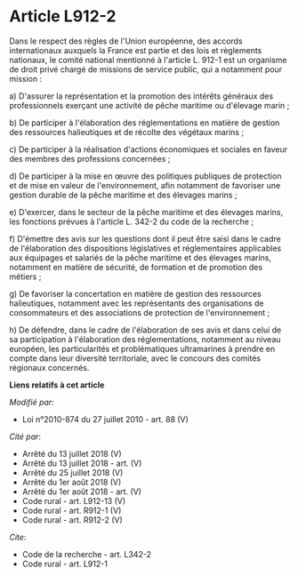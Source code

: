 # Article L912-2

Dans le respect des règles de l'Union européenne, des accords internationaux auxquels la France est partie et des lois et
règlements nationaux, le comité national mentionné à l'article L. 912-1 est un organisme de droit privé chargé de missions de
service public, qui a notamment pour mission : 

a) D'assurer la représentation et la promotion des intérêts généraux des professionnels exerçant une activité de pêche
maritime ou d'élevage marin ; 

b) De participer à l'élaboration des réglementations en matière de gestion des ressources halieutiques et de récolte des
végétaux marins ; 

c) De participer à la réalisation d'actions économiques et sociales en faveur des membres des professions concernées ; 

d) De participer à la mise en œuvre des politiques publiques de protection et de mise en valeur de l'environnement, afin
notamment de favoriser une gestion durable de la pêche maritime et des élevages marins ; 

e) D'exercer, dans le secteur de la pêche maritime et des élevages marins, les fonctions prévues à l'article L. 342-2 du code
de la recherche ; 

f) D'émettre des avis sur les questions dont il peut être saisi dans le cadre de l'élaboration des dispositions législatives
et réglementaires applicables aux équipages et salariés de la pêche maritime et des élevages marins, notamment en matière de
sécurité, de formation et de promotion des métiers ; 

g) De favoriser la concertation en matière de gestion des ressources halieutiques, notamment avec les représentants des
organisations de consommateurs et des associations de protection de l'environnement ; 

h) De défendre, dans le cadre de l'élaboration de ses avis et dans celui de sa participation à l'élaboration des
réglementations, notamment au niveau européen, les particularités et problématiques ultramarines à prendre en compte dans
leur diversité territoriale, avec le concours des comités régionaux concernés.

**Liens relatifs à cet article**

_Modifié par_:

  - Loi n°2010-874 du 27 juillet 2010 - art. 88 (V)

_Cité par_:

  - Arrêté du 13 juillet 2018 (V)
  - Arrêté du 13 juillet 2018 - art. (V)
  - Arrêté du 25 juillet 2018 (V)
  - Arrêté du 1er août 2018 (V)
  - Arrêté du 1er août 2018 - art. (V)
  - Code rural - art. L912-13 (V)
  - Code rural - art. R912-1 (V)
  - Code rural - art. R912-2 (V)

_Cite_:

  - Code de la recherche - art. L342-2
  - Code rural - art. L912-1
